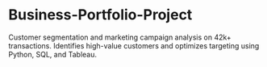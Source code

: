 # Business-Portfolio-Project
Customer segmentation and marketing campaign analysis on 42k+ transactions. Identifies high-value customers and optimizes targeting using Python, SQL, and Tableau.
